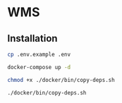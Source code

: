 # WMS

## Installation

```bash
cp .env.example .env

docker-compose up -d

chmod +x ./docker/bin/copy-deps.sh

./docker/bin/copy-deps.sh
```
